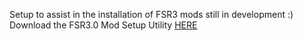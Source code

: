 Setup to assist in the installation of FSR3 mods still in development :)<br>
Download the FSR3.0 Mod Setup Utility [HERE](https://drive.google.com/file/d/1tJFtLE0_vJYuHoKMt0WoZ0hUWI6PIv2U/view?usp=sharing)

